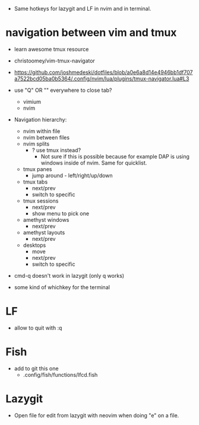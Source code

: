 - Same hotkeys for lazygit and LF in nvim and in terminal.


# navigation between vim and tmux

- learn awesome tmux resource

- christoomey/vim-tmux-navigator
- https://github.com/joshmedeski/dotfiles/blob/a0e6a8d14e4946bb1df707a7522bcd05ba0b5364/.config/nvim/lua/plugins/tmux-navigator.lua#L3

- use "Q" OR "<Cmd-Q>" everywhere to close tab?
  - vimium
  - nvim

- Navigation hierarchy:
  - nvim within file
  - nvim between files
  - nvim splits
    - ? use tmux instead?
      - Not sure if this is possible because for example DAP is using windows inside of nvim. Same for quicklist.
  - tmux panes
    - jump around - left/right/up/down
  - tmux tabs
    - next/prev
    - switch to specific
  - tmux sessions
    - next/prev
    - show menu to pick one
  - amethyst windows
    - next/prev
  - amethyst layouts
    - next/prev
  - desktops
    - move
    - next/prev
    - switch to specific

- cmd-q doesn't work in lazygit (only q works)

- some kind of whichkey for the terminal


# LF
- allow to quit with :q

# Fish
- add to git this one 
  - .config/fish/functions/lfcd.fish

# Lazygit
- Open file for edit from lazygit with neovim when doing "e" on a file.


